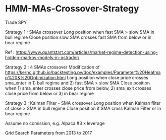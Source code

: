# HMM-MAs-Crossover-Strategy

Trade SPY

Strategy 1 : SMAs crossover
Long position when fast SMA > slow SMA in bull regime
Close position slow SMA crosses fast SMA from below or in bear regime

Ref : https://www.quantstart.com/articles/market-regime-detection-using-hidden-markov-models-in-qstrader/

Strategy 2 : 4 SMAs crossover
Modification of https://kernc.github.io/backtesting.py/doc/examples/Parameter%20Heatmap%20&%20Optimization.html
Long position when close price crosses sma_enter in 1) bull regime and 2) fast SMA > slow SMA
Close position when 1) sma_enter crosses close price from below, 2) sma_exit crosses close price from below or 3) in bear regime

Strategy 3 : Kalman Filter - SMA crossover
Long position when Kalman filter of close > SMA in bull regime
Close position if SMA cross Kalman Filter or in bear regime

Assume no comission, e.g. Alpaca
#3 x leverage

Grid Search Parameters from 2013 to 2017

